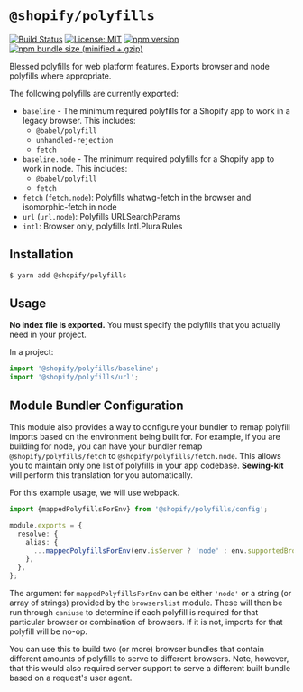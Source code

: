 # `@shopify/polyfills`

[![Build Status](https://travis-ci.org/Shopify/quilt.svg?branch=master)](https://travis-ci.org/Shopify/quilt)
[![License: MIT](https://img.shields.io/badge/License-MIT-green.svg)](LICENSE.md) [![npm version](https://badge.fury.io/js/%40shopify%2Fpolyfills.svg)](https://badge.fury.io/js/%40shopify%2Fpolyfills.svg) [![npm bundle size (minified + gzip)](https://img.shields.io/bundlephobia/minzip/@shopify/polyfills.svg)](https://img.shields.io/bundlephobia/minzip/@shopify/polyfills.svg)

Blessed polyfills for web platform features. Exports browser and node polyfills where appropriate.

The following polyfills are currently exported:

- `baseline` - The minimum required polyfills for a Shopify app to work in a legacy browser. This includes:
  - `@babel/polyfill`
  - `unhandled-rejection`
  - `fetch`
- `baseline.node` - The minimum required polyfills for a Shopify app to work in node. This includes:
  - `@babel/polyfill`
  - `fetch`
- `fetch` (`fetch.node`): Polyfills whatwg-fetch in the browser and isomorphic-fetch in node
- `url` (`url.node`): Polyfills URLSearchParams
- `intl`: Browser only, polyfills Intl.PluralRules

## Installation

```bash
$ yarn add @shopify/polyfills
```

## Usage

**No index file is exported.** You must specify the polyfills that you actually need in your project.

In a project:

```typescript
import '@shopify/polyfills/baseline';
import '@shopify/polyfills/url';
```

## Module Bundler Configuration

This module also provides a way to configure your bundler to remap polyfill imports based on the environment being built for. For example, if you are building for node, you can have your bundler remap `@shopify/polyfills/fetch` to `@shopify/polyfills/fetch.node`. This allows you to maintain only one list of polyfills in your app codebase. **Sewing-kit** will perform this translation for you automatically.

For this example usage, we will use webpack.

```typescript
import {mappedPolyfillsForEnv} from '@shopify/polyfills/config';

module.exports = {
  resolve: {
    alias: {
      ...mappedPolyfillsForEnv(env.isServer ? 'node' : env.supportedBrowsers),
    },
  },
};
```

The argument for `mappedPolyfillsForEnv` can be either `'node'` or a string (or array of strings) provided by the `browserslist` module. These will then be run through `caniuse` to determine if each polyfill is required for that particular browser or combination of browsers. If it is not, imports for that polyfill will be no-op.

You can use this to build two (or more) browser bundles that contain different amounts of polyfills to serve to different browsers. Note, however, that this would also required server support to serve a different built bundle based on a request's user agent.
